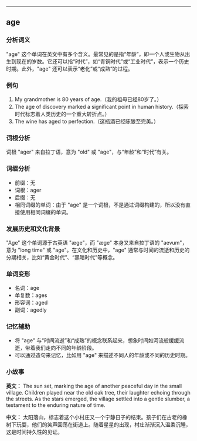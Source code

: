 
---------------
## age
### 分析词义
"age" 这个单词在英文中有多个含义。最常见的是指“年龄”，即一个人或生物从出生到现在的岁数。它还可以指“时代”，如“青铜时代”或“工业时代”，表示一个历史时期。此外，"age" 还可以表示“老化”或“成熟”的过程。

### 例句
1. My grandmother is 80 years of age.（我的祖母已经80岁了。）
2. The age of discovery marked a significant point in human history.（探索时代标志着人类历史的一个重大转折点。）
3. The wine has aged to perfection.（这瓶酒已经陈酿至完美。）

### 词根分析
词根 "ager" 来自拉丁语，意为 "old" 或 "age"，与“年龄”和“时代”有关。

### 词缀分析
- 前缀：无
- 词根：ager
- 后缀：无
- 相同词缀的单词：由于 "age" 是一个词根，不是通过词缀构建的，所以没有直接使用相同词缀的单词。

### 发展历史和文化背景
"Age" 这个单词源于古英语 "æge"，而 "æge" 本身又来自拉丁语的 "aevum"，意为 "long time" 或 "age"。在文化和历史中，"age" 通常与时间的流逝和历史的分期相关，比如“黄金时代”、“黑暗时代”等概念。

### 单词变形
- 名词：age
- 单复数：ages
- 形容词：aged
- 副词：agedly

### 记忆辅助
- 将 "age" 与“时间流逝”和“成熟”的概念联系起来，想象时间如河流般缓缓流逝，带着我们走向不同的年龄阶段。
- 可以通过造句来记忆，比如用 "age" 来描述不同人的年龄或不同的历史时期。

### 小故事
**英文：**
The sun set, marking the age of another peaceful day in the small village. Children played near the old oak tree, their laughter echoing through the streets. As the stars emerged, the village settled into a gentle slumber, a testament to the enduring nature of time.

**中文：**
太阳落山，标志着这个小村庄又一个宁静日子的结束。孩子们在古老的橡树下玩耍，他们的笑声回荡在街道上。随着星星的出现，村庄渐渐沉入温柔沉睡，这是时间持久性的见证。

